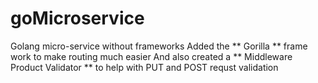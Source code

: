 # goMicroservice
Golang micro-service without frameworks 
Added the ** Gorilla ** frame work to make routing much easier
And also created a ** Middleware Product Validator ** to 
help with PUT and POST requst validation
